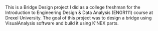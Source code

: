 This is a Bridge Design project I did as a college freshman for the Introduction to Engineering Design & Data Analysis (ENGR111) course at Drexel University. The goal of this project was to design a bridge using VisualAnalysis software and build it using K'NEX parts.
